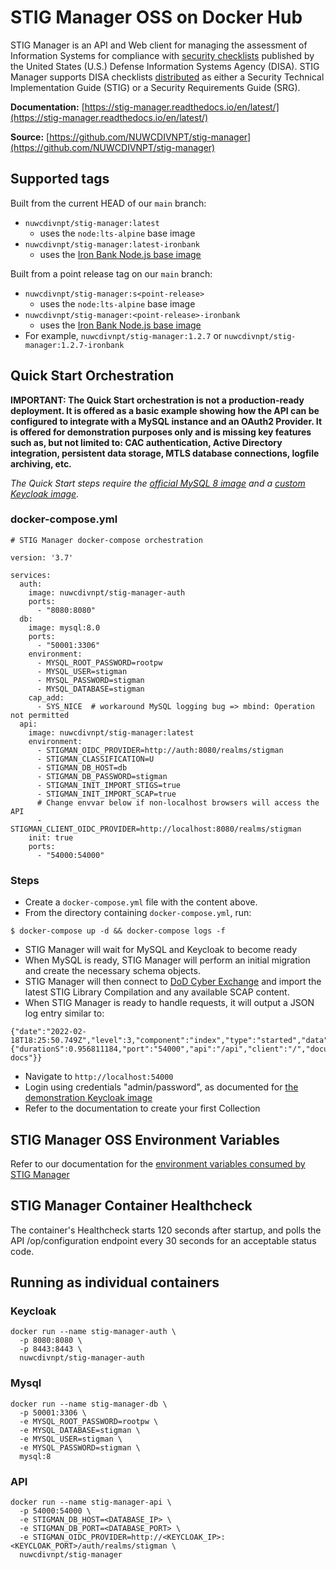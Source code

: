# STIG Manager OSS on Docker Hub

STIG Manager is an API and Web client for managing the assessment of Information Systems for compliance with [security checklists](https://public.cyber.mil/stigs/) published by the United States (U.S.) Defense Information Systems Agency (DISA). STIG Manager supports DISA checklists [distributed](https://public.cyber.mil/stigs/downloads/) as either a Security Technical Implementation Guide (STIG) or a Security Requirements Guide (SRG).

**Documentation:** [https://stig-manager.readthedocs.io/en/latest/](https://stig-manager.readthedocs.io/en/latest/)

**Source:** [https://github.com/NUWCDIVNPT/stig-manager](https://github.com/NUWCDIVNPT/stig-manager)

## Supported tags

Built from the current HEAD of our `main` branch: 
  - `nuwcdivnpt/stig-manager:latest`
    - uses the `node:lts-alpine` base image
  - `nuwcdivnpt/stig-manager:latest-ironbank`
    - uses the [Iron Bank Node.js base image](https://repo1.dso.mil/dsop/opensource/nodejs/nodejs16/)


Built from a point release tag on our `main` branch:
  - `nuwcdivnpt/stig-manager:s<point-release>`
    - uses the `node:lts-alpine` base image
  - `nuwcdivnpt/stig-manager:<point-release>-ironbank`
    - uses the [Iron Bank Node.js base image](https://repo1.dso.mil/dsop/opensource/nodejs/nodejs16/)
  - For example, `nuwcdivnpt/stig-manager:1.2.7` or `nuwcdivnpt/stig-manager:1.2.7-ironbank`

## Quick Start Orchestration

**IMPORTANT: The Quick Start orchestration is not a production-ready deployment. It is offered as a basic example showing how the API can be configured to integrate with a MySQL instance and an OAuth2 Provider. It is offered for demonstration purposes only and is missing key features such as, but not limited to: CAC authentication, Active Directory integration, persistent data storage, MTLS database connections, logfile archiving, etc.**

*The Quick Start steps require the [official MySQL 8 image](https://hub.docker.com/_/mysql) and a [custom Keycloak image](https://hub.docker.com/r/nuwcdivnpt/stig-manager-auth).*

### docker-compose.yml
```
# STIG Manager docker-compose orchestration

version: '3.7'

services:
  auth:
    image: nuwcdivnpt/stig-manager-auth
    ports:
      - "8080:8080"
  db:
    image: mysql:8.0
    ports:
      - "50001:3306"
    environment:
      - MYSQL_ROOT_PASSWORD=rootpw
      - MYSQL_USER=stigman
      - MYSQL_PASSWORD=stigman
      - MYSQL_DATABASE=stigman
    cap_add:
      - SYS_NICE  # workaround MySQL logging bug => mbind: Operation not permitted 
  api:
    image: nuwcdivnpt/stig-manager:latest
    environment:
      - STIGMAN_OIDC_PROVIDER=http://auth:8080/realms/stigman
      - STIGMAN_CLASSIFICATION=U
      - STIGMAN_DB_HOST=db
      - STIGMAN_DB_PASSWORD=stigman
      - STIGMAN_INIT_IMPORT_STIGS=true
      - STIGMAN_INIT_IMPORT_SCAP=true
      # Change envvar below if non-localhost browsers will access the API
      - STIGMAN_CLIENT_OIDC_PROVIDER=http://localhost:8080/realms/stigman
    init: true
    ports:
      - "54000:54000"
```
### Steps
- Create a ```docker-compose.yml``` file with the content above.
- From the directory containing ```docker-compose.yml```, run:
```
$ docker-compose up -d && docker-compose logs -f
```
- STIG Manager will wait for MySQL and Keycloak to become ready
- When MySQL is ready, STIG Manager will perform an initial migration and create the necessary schema objects.
- STIG Manager will then connect to [DoD Cyber Exchange](https://public.cyber.mil) and import the latest STIG Library Compilation and any available SCAP content.
- When STIG Manager is ready to handle requests, it will output a JSON log entry similar to:
```
{"date":"2022-02-18T18:25:50.749Z","level":3,"component":"index","type":"started","data":{"durationS":0.956811184,"port":"54000","api":"/api","client":"/","documentation":"/docs","swagger":"/api-docs"}}
```
- Navigate to ```http://localhost:54000```
- Login using credentials "admin/password", as documented for [the demonstration Keycloak image](https://hub.docker.com/r/nuwcdivnpt/stig-manager-auth)
- Refer to the documentation to create your first Collection

## STIG Manager OSS Environment Variables

Refer to our documentation for the [environment variables consumed by STIG Manager](https://stig-manager.readthedocs.io/en/latest/installation-and-setup/environment-variables.html) 

## STIG Manager Container Healthcheck

The container's Healthcheck starts 120 seconds after startup, and polls the API /op/configuration endpoint every 30 seconds for an acceptable status code.

## Running as individual containers
### Keycloak
```
docker run --name stig-manager-auth \
  -p 8080:8080 \
  -p 8443:8443 \
  nuwcdivnpt/stig-manager-auth
```

### Mysql
```
docker run --name stig-manager-db \
  -p 50001:3306 \
  -e MYSQL_ROOT_PASSWORD=rootpw \
  -e MYSQL_DATABASE=stigman \
  -e MYSQL_USER=stigman \
  -e MYSQL_PASSWORD=stigman \
  mysql:8
```

### API
```
docker run --name stig-manager-api \
  -p 54000:54000 \
  -e STIGMAN_DB_HOST=<DATABASE_IP> \
  -e STIGMAN_DB_PORT=<DATABASE_PORT> \
  -e STIGMAN_OIDC_PROVIDER=http://<KEYCLOAK_IP>:<KEYCLOAK_PORT>/auth/realms/stigman \
  nuwcdivnpt/stig-manager
```

